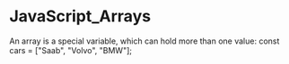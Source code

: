 # JavaScript_Arrays
An array is a special variable, which can hold more than one value:  const cars = ["Saab", "Volvo", "BMW"];
